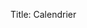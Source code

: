 Title: Calendrier


<script src="//code.jquery.com/jquery-1.11.2.min.js"></script>
<script src="//code.jquery.com/jquery-migrate-1.2.1.min.js"></script>
<script src="//momentjs.com/downloads/moment-with-locales.min.js"></script>
<script src="//cdnjs.cloudflare.com/ajax/libs/fullcalendar/2.2.5/fullcalendar.min.js"></script>
<script src="//cdnjs.cloudflare.com/ajax/libs/fullcalendar/2.2.5/lang/fr.js"></script>
<link rel="stylesheet" href="//cdnjs.cloudflare.com/ajax/libs/fullcalendar/2.2.5/fullcalendar.min.css"></link>
<link media="print" href="//cdnjs.cloudflare.com/ajax/libs/fullcalendar/2.2.5/fullcalendar.print.css"></link>

<div id='calendar'></div>
<style>

.entry-title {
  display: none;
}

#calendar {
  max-width: 900px;
  margin: 0px auto;
  padding-bottom: 25px;
  padding-left: 10px;
  padding-right: 10px;
}

.fc-toolbar h2 {
  text-transform: capitalize;
}

body .fc {
  max-width: 900px !important;
  font-size: 11pt;
}


</style>

<script>
$(document).ready(function() {
    moment().format("Do MMM YY");
    $('#calendar').fullCalendar({
        header: {
            left: 'prev,next',
            center: 'title',
            right: 'month,agendaWeek'
        },
        defaultView: "month",
        eventLimit: true,
        events: [
          {
            title: 'Trail du Vieux Semur',
            start: '2015-01-17',
            url: 'http://www.trailduvieuxsemur.com'
          },
          {
            title: 'Transvaal Trail',
            start: '2015-02-14',
            url: 'http://www.stjodijon.com/transvaal-trail.html'
          },
          {
            title: 'Semi de Nuits',
            start: '2015-03-14',
            url: 'http://www.semi-nuits-st-georges.com'
          },
          {
            title: '10k de Chalons',
            start: '2015-03-29',
            url: 'http://www.10kmdechalonsursaone.fr'
          },
          {
            title: "10KM au fil de l'eau",
            start: '2015-05-02',
            url: 'http://asvbdjogging.fr'
          },
          {
            title: 'Marathon de Berlin',
            start: '2015-09-27',
            url: 'http://www.bmw-berlin-marathon.com'
          },

        ]

    });
});

</script>
